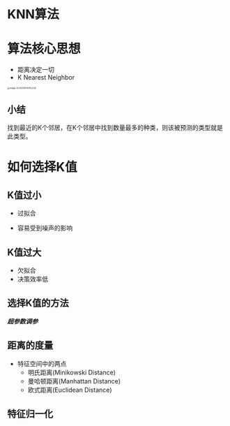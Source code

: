 # KNN算法



# 算法核心思想

- 距离决定一切
- K Nearest Neighbor



<img src="https://picbed-1255660905.cos.ap-chengdu.myqcloud.com/doc/image-20240130144152226.png" alt="image-20240130144152226" style="zoom: 33%;" />

## 小结

找到最近的K个邻居，在K个邻居中找到数量最多的种类，则该被预测的类型就是此类型。



# 如何选择K值



## K值过小

- 过拟合

- 容易受到噪声的影响

## K值过大

- 欠拟合
- 决策效率低



## 选择K值的方法

***超参数调参***



## 距离的度量

- 特征空间中的两点
  - 明氏距离(Minikowski Distance)
  - 曼哈顿距离(Manhattan Distance)
  - 欧式距离(Euclidean Distance)



## 特征归一化

